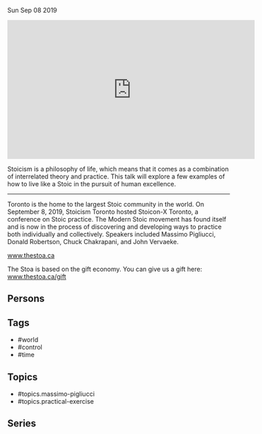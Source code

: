 



Sun Sep 08 2019

<iframe width="560" height="315" src="https://www.youtube.com/embed/6KMHxnx01R0" title="Massimo Pigliucci - How to Thrive in a World out of Your Control, One Practical Exercise at a Time" frameborder="0" allow="accelerometer; autoplay; clipboard-write; encrypted-media; gyroscope; picture-in-picture" allowfullscreen ></iframe>

Stoicism is a philosophy of life, which means that it comes as a combination of interrelated theory and practice. This talk will explore a few examples of how to live like a Stoic in the pursuit of human excellence.

***

Toronto is the home to the largest Stoic community in the world. On September 8, 2019, Stoicism Toronto hosted Stoicon-X Toronto, a conference on Stoic practice. The Modern Stoic movement has found itself and is now in the process of discovering and developing ways to practice both individually and collectively. Speakers included Massimo Pigliucci, Donald Robertson, Chuck Chakrapani, and John Vervaeke.

www.thestoa.ca

The Stoa is based on the gift economy. You can give us a gift here: www.thestoa.ca/gift

## Persons



## Tags

- #world
- #control
- #time

## Topics

- #topics.massimo-pigliucci
- #topics.practical-exercise

## Series



